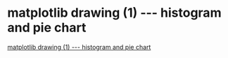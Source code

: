 # matplotlib drawing (1) --- histogram and pie chart
[matplotlib drawing (1) --- histogram and pie chart](https://aiwithcloud.com/2022/09/16/matplotlib_drawing_1_____histogram_and_pie_chart/)